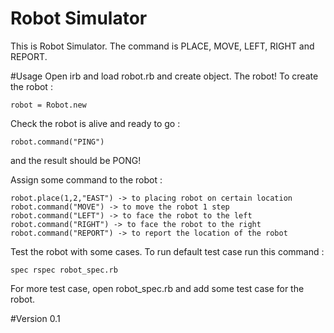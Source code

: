 Robot Simulator
=================
This is Robot Simulator. The command is PLACE, MOVE, LEFT, RIGHT and REPORT.

#Usage
Open irb and load robot.rb and create object. The robot! To create the robot :

```
robot = Robot.new
```

Check the robot is alive and ready to go :

```
robot.command("PING")
```

and the result should be PONG!

Assign some command to the robot :

```
robot.place(1,2,"EAST") -> to placing robot on certain location
robot.command("MOVE") -> to move the robot 1 step
robot.command("LEFT") -> to face the robot to the left
robot.command("RIGHT") -> to face the robot to the right
robot.command("REPORT") -> to report the location of the robot
```
Test the robot with some cases. To run default test case run this command :

```
spec rspec robot_spec.rb
```

For more test case, open robot_spec.rb and add some test case for the robot.

#Version
0.1